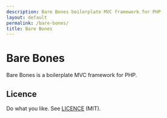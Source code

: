 ```yaml
---
description: Bare Bones boilerplate MVC framework for PHP
layout: default
permalink: /bare-bones/
title: Bare Bones
---
```


# Bare Bones

Bare Bones is a boilerplate MVC framework for PHP.

## Licence

Do what you like. See [LICENCE](https://github.com/garethflowers/bare-bones/blob/master/LICENCE) (MIT).
